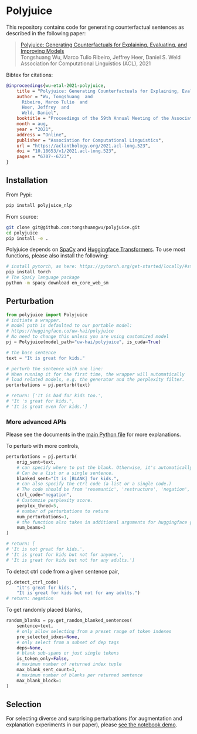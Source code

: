 # Polyjuice

This repository contains code for generating counterfactual sentences as described in the following paper:  
>[Polyjuice: Generating Counterfactuals for Explaining, Evaluating, and Improving Models](https://homes.cs.washington.edu/~wtshuang/static/papers/2021-acl-polyjuice.pdf)  
> Tongshuang Wu, Marco Tulio Ribeiro, Jeffrey Heer, Daniel S. Weld
> Association for Computational Linguistics (ACL), 2021

Bibtex for citations:
```bibtex
@inproceedings{wu-etal-2021-polyjuice,
    title = "Polyjuice: Generating Counterfactuals for Explaining, Evaluating, and Improving Models",
    author = "Wu, Tongshuang  and
      Ribeiro, Marco Tulio  and
      Heer, Jeffrey  and
      Weld, Daniel",
    booktitle = "Proceedings of the 59th Annual Meeting of the Association for Computational Linguistics and the 11th International Joint Conference on Natural Language Processing (Volume 1: Long Papers)",
    month = aug,
    year = "2021",
    address = "Online",
    publisher = "Association for Computational Linguistics",
    url = "https://aclanthology.org/2021.acl-long.523",
    doi = "10.18653/v1/2021.acl-long.523",
    pages = "6707--6723",
}
```

## Installation

From Pypi:
```bash
pip install polyjuice_nlp
```

From source:
```bash
git clone git@github.com:tongshuangwu/polyjuice.git
cd polyjuice
pip install -e .
```

Polyjuice depends on [SpaCy](https://spacy.io/) and [Huggingface Transformers](https://huggingface.co/). To use most functions, please also install the following:

```bash
# install pytorch, as here: https://pytorch.org/get-started/locally/#start-locally
pip install torch
# The SpaCy language package
python -m spacy download en_core_web_sm
```

## Perturbation

```py
from polyjuice import Polyjuice
# initiate a wrapper.
# model path is defaulted to our portable model:
# https://huggingface.co/uw-hai/polyjuice
# No need to change this unless you are using customized model
pj = Polyjuice(model_path="uw-hai/polyjuice", is_cuda=True)

# the base sentence
text = "It is great for kids."

# perturb the sentence with one line:
# When running it for the first time, the wrapper will automatically
# load related models, e.g. the generator and the perplexity filter.
perturbations = pj.perturb(text)

# return: ['It is bad for kids too.',
# "It 's great for kids.",
# 'It is great even for kids.']
```

### More advanced APIs

Please see the documents in the [main Python file](https://github.com/tongshuangwu/polyjuice/blob/main/polyjuice/polyjuice_wrapper.py) for more explanations.

To perturb with more controls,
```py
perturbations = pj.perturb(
    orig_sent=text,
    # can specify where to put the blank. Otherwise, it's automatically selected.
    # Can be a list or a single sentence.
    blanked_sent="It is [BLANK] for kids.",
    # can also specify the ctrl code (a list or a single code.)
    # The code should be from 'resemantic', 'restructure', 'negation', 'insert', 'lexical', 'shuffle', 'quantifier', 'delete'.
    ctrl_code="negation",
    # Customzie perplexity score. 
    perplex_thred=5,
    # number of perturbations to return
    num_perturbations=1,
    # the function also takes in additional arguments for huggingface generators.
    num_beams=3
)

# return: [
# 'It is not great for kids.', 
# 'It is great for kids but not for anyone.',
# 'It is great for kids but not for any adults.']
```

To detect ctrl code from a given sentence pair,
```py
pj.detect_ctrl_code(
    "it's great for kids.", 
    "It is great for kids but not for any adults.")
# return: negation
```


To get randomly placed blanks,
```py
random_blanks = py.get_random_blanked_sentences(
    sentence=text,
    # only allow selecting from a preset range of token indexes
    pre_selected_idxes=None,
    # only select from a subset of dep tags
    deps=None,
    # blank sub-spans or just single tokens
    is_token_only=False,
    # maximum number of returned index tuple
    max_blank_sent_count=3,
    # maximum number of blanks per returned sentence
    max_blank_block=1
)
```


## Selection

For selecting diverse and surprising perturbations (for augmentation and explanation experiments in our paper), please [see the notebook demo](https://github.com/tongshuangwu/polyjuice/blob/main/notebooks/Polyjuice%20demo.ipynb).
